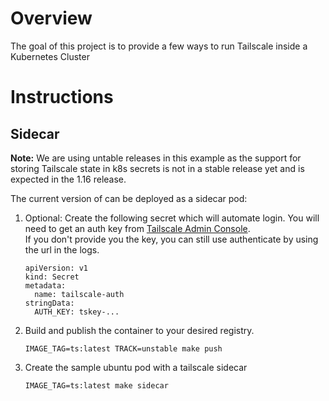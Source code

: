  # Overview
  The goal of this project is to provide a few ways to run Tailscale inside a Kubernetes Cluster

# Instructions
## Sidecar
**Note:** We are using untable releases in this example as the support for storing Tailscale state in k8s secrets is not in a stable release yet and is expected in the 1.16 release.

The current version of can be deployed as a sidecar pod:
1. Optional: Create the following secret which will automate login.
  You will need to get an auth key from [Tailscale Admin Console](https://login.tailscale.com/admin/authkeys).  
  If you don't provide you the key, you can still use authenticate by using the url in the logs.
    ```
    apiVersion: v1
    kind: Secret
    metadata:
      name: tailscale-auth
    stringData:
      AUTH_KEY: tskey-...
    ```

1. Build and publish the container to your desired registry.
    ```
    IMAGE_TAG=ts:latest TRACK=unstable make push
    ```

1. Create the sample ubuntu pod with a tailscale sidecar
    ```
    IMAGE_TAG=ts:latest make sidecar
    ```

